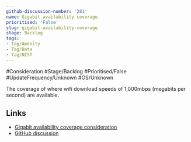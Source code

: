 ```yaml
---
github-discussion-number: '281'
name: Gigabit availability coverage
prioritised: 'False'
slug: gigabit-availability-coverage
stage: Backlog
tags:
- Tag/Amenity
- Tag/Data
- Tag/NIST
---
```


#Consideration #Stage/Backlog #Prioritised/False #UpdateFrequency/Unknown #OS/Unknown

The coverage of where wifi download speeds of 1,000mbps (megabits per second) are available.

## Links

* [Gigabit availability coverage consideration](https://design.planning.data.gov.uk/planning-consideration/gigabit-availability-coverage)
* [GitHub discussion](https://github.com/digital-land/data-standards-backlog/discussions/281)
